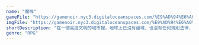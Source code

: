 ```yaml
---
name: "魔栈"
gameFile: "https://gamenoir.nyc3.digitaloceanspaces.com/%E9%AD%94%E6%A0%88/evil.zip"
imgFile: "https://gamenoir.nyc3.digitaloceanspaces.com/%E9%AD%94%E6%A0%88/original.webp"
shortDescription: "在一個高度文明的城市裡，地球上已沒有疆域、也沒有任何規則法律，只有人類及異人類在這多變的環境中學習如何生存下去"
genre: "RPG"
---
```

